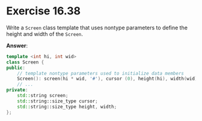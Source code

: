# Exercise 16.38

Write a `Screen` class template that uses nontype parameters to define the height and width of the `Screen`.

**Answer**:

```cpp
template <int hi, int wid>
class Screen {
public:
    // template nontype parameters used to initialize data members
    Screen(): screen(hi * wid, '#'), cursor (0), height(hi), width(wid) { }
    // ...
private:
    std::string screen;
    std::string::size_type cursor;
    std::string::size_type height, width;
};
```
